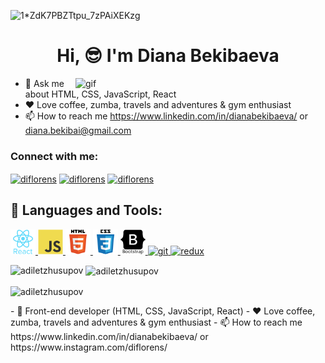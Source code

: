 ![1*ZdK7PBZTtpu_7zPAiXEKzg](https://user-images.githubusercontent.com/106848567/211708310-9ee75774-28a6-4802-9fde-242a802bd0a4.jpeg)
<h1 align="center">Hi, 😎 I'm Diana Bekibaeva</h1>
<img align="right" alt="gif" width="400" src="https://cdn.dribbble.com/users/331265/screenshots/2542587/gabi-d.gif">

- 👀 Ask me about HTML, CSS, JavaScript, React
- ❤️ Love coffee, zumba, travels and adventures &  gym enthusiast
- 📫 How to reach me https://www.linkedin.com/in/dianabekibaeva/ or diana.bekibai@gmail.com

<h3 align="left">Connect with me:</h3>
<p align="left">
<a href="https://codesandbox.io/u/Diflorens" target="blank"><img align="center" src="https://raw.githubusercontent.com/rahuldkjain/github-profile-readme-generator/master/src/images/icons/Social/codesandbox.svg" alt="diflorens" height="30" width="40" /></a>
<a href="https://replit.com/@Diflorens" target="blank"><img align="center" src="https://upload.wikimedia.org/wikipedia/commons/b/b2/Repl.it_logo.svg" alt="diflorens" height="30" width="40" /></a>
<a href="https://codepen.io/diflorens" target="blank"><img align="center" src="https://raw.githubusercontent.com/rahuldkjain/github-profile-readme-generator/master/src/images/icons/Social/codepen.svg" alt="diflorens" height="30" width="40" /></a>
</p>


## 🧰 Languages and Tools:
<p align="left"> <a href="https://reactjs.org/" target="_blank" rel="noreferrer"> <img src="https://raw.githubusercontent.com/devicons/devicon/master/icons/react/react-original-wordmark.svg" alt="react" width="40" height="40"/>
<a href="https://developer.mozilla.org/en-US/docs/Web/JavaScript" target="_blank" rel="noreferrer"> <img src="https://raw.githubusercontent.com/devicons/devicon/master/icons/javascript/javascript-original.svg" alt="javascript" width="40" height="40"/> </a> 
<a href="https://www.w3.org/html/" target="_blank" rel="noreferrer"> <img src="https://raw.githubusercontent.com/devicons/devicon/master/icons/html5/html5-original-wordmark.svg" alt="html5" width="40" height="40"/>
</a> <a href="https://www.w3schools.com/css/" target="_blank" rel="noreferrer"> <img src="https://raw.githubusercontent.com/devicons/devicon/master/icons/css3/css3-original-wordmark.svg" alt="css3" width="40" height="40"/> 
</a> <a href="https://getbootstrap.com" target="_blank" rel="noreferrer"> <img src="https://raw.githubusercontent.com/devicons/devicon/master/icons/bootstrap/bootstrap-plain-wordmark.svg" alt="bootstrap" width="40" height="40"/> 
</a> <a href="https://git-scm.com/" target="_blank" rel="noreferrer"> <img src="https://www.vectorlogo.zone/logos/git-scm/git-scm-icon.svg" alt="git" width="40" height="40"/> </a> <a href="https://redux-toolkit.js.org/" target="_blank" rel="noreferrer"> <img src="https://cdn.worldvectorlogo.com/logos/redux.svg" alt="redux" width="40" height="40"/> </a> 

<p><img align="left" src="https://github-readme-stats.vercel.app/api/top-langs?username=adiletzhusupov&show_icons=true&locale=en&layout=compact" alt="adiletzhusupov" /></p>

<p>&nbsp;<img align="center" src="https://github-readme-stats.vercel.app/api?username=adiletzhusupov&show_icons=true&locale=en" alt="adiletzhusupov" /></p>

<p><img align="center" src="https://github-readme-streak-stats.herokuapp.com/?user=adiletzhusupov&" alt="adiletzhusupov" /></p>
- 👀 Front-end developer (HTML, CSS, JavaScript, React)
- ❤️ Love coffee, zumba, travels and adventures &  gym enthusiast
- 📫 How to reach me https://www.linkedin.com/in/dianabekibaeva/ or https://www.instagram.com/diflorens/

<!---
Diflorens/Diflorens is a ✨ special ✨ repository because its `README.md` (this file) appears on your GitHub profile.
You can click the Preview link to take a look at your changes.
--->
